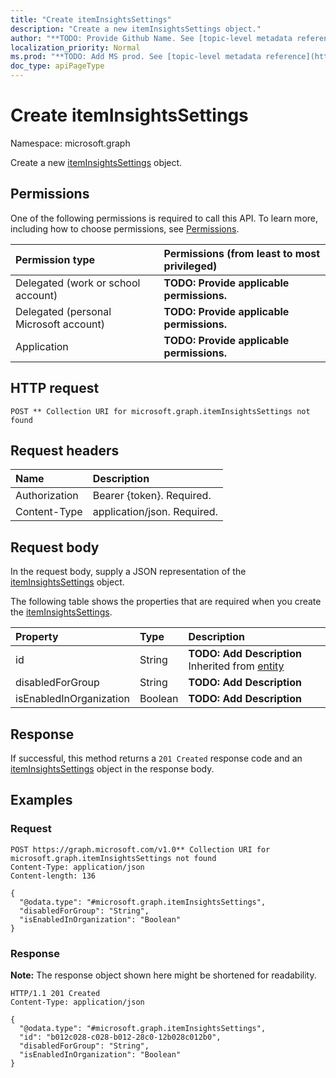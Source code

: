 ```yaml
---
title: "Create itemInsightsSettings"
description: "Create a new itemInsightsSettings object."
author: "**TODO: Provide Github Name. See [topic-level metadata reference](https://msgo.azurewebsites.net/add/document/guidelines/metadata.html#topic-level-metadata)**"
localization_priority: Normal
ms.prod: "**TODO: Add MS prod. See [topic-level metadata reference](https://msgo.azurewebsites.net/add/document/guidelines/metadata.html#topic-level-metadata)**"
doc_type: apiPageType
---
```


# Create itemInsightsSettings
Namespace: microsoft.graph



Create a new [itemInsightsSettings](../resources/iteminsightssettings.md) object.

## Permissions
One of the following permissions is required to call this API. To learn more, including how to choose permissions, see [Permissions](/graph/permissions-reference).

|Permission type|Permissions (from least to most privileged)|
|:---|:---|
|Delegated (work or school account)|**TODO: Provide applicable permissions.**|
|Delegated (personal Microsoft account)|**TODO: Provide applicable permissions.**|
|Application|**TODO: Provide applicable permissions.**|

## HTTP request

<!-- {
  "blockType": "ignored"
}
-->
``` http
POST ** Collection URI for microsoft.graph.itemInsightsSettings not found
```

## Request headers
|Name|Description|
|:---|:---|
|Authorization|Bearer {token}. Required.|
|Content-Type|application/json. Required.|

## Request body
In the request body, supply a JSON representation of the [itemInsightsSettings](../resources/iteminsightssettings.md) object.

The following table shows the properties that are required when you create the [itemInsightsSettings](../resources/iteminsightssettings.md).

|Property|Type|Description|
|:---|:---|:---|
|id|String|**TODO: Add Description** Inherited from [entity](../resources/entity.md)|
|disabledForGroup|String|**TODO: Add Description**|
|isEnabledInOrganization|Boolean|**TODO: Add Description**|



## Response

If successful, this method returns a `201 Created` response code and an [itemInsightsSettings](../resources/iteminsightssettings.md) object in the response body.

## Examples

### Request
<!-- {
  "blockType": "request",
  "name": "create_iteminsightssettings_from_"
}
-->
``` http
POST https://graph.microsoft.com/v1.0** Collection URI for microsoft.graph.itemInsightsSettings not found
Content-Type: application/json
Content-length: 136

{
  "@odata.type": "#microsoft.graph.itemInsightsSettings",
  "disabledForGroup": "String",
  "isEnabledInOrganization": "Boolean"
}
```


### Response
**Note:** The response object shown here might be shortened for readability.
<!-- {
  "blockType": "response",
  "truncated": true,
  "@odata.type": "microsoft.graph.itemInsightsSettings"
}
-->
``` http
HTTP/1.1 201 Created
Content-Type: application/json

{
  "@odata.type": "#microsoft.graph.itemInsightsSettings",
  "id": "b012c028-c028-b012-28c0-12b028c012b0",
  "disabledForGroup": "String",
  "isEnabledInOrganization": "Boolean"
}
```

